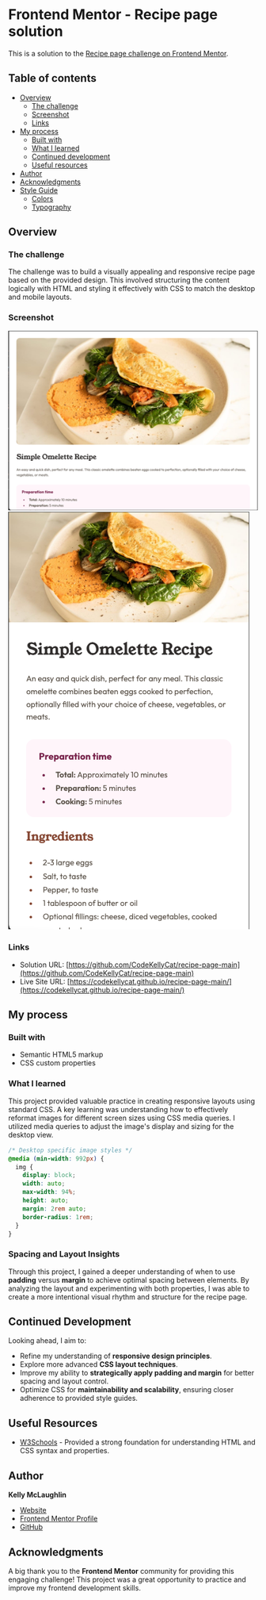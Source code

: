 # Frontend Mentor - Recipe page solution

This is a solution to the [Recipe page challenge on Frontend Mentor](https://www.frontendmentor.io/challenges/recipe-page-KiTsR8QQKm).

## Table of contents

- [Overview](#overview)
  - [The challenge](#the-challenge)
  - [Screenshot](#screenshot)
  - [Links](#links)
- [My process](#my-process)
  - [Built with](#built-with)
  - [What I learned](#what-i-learned)
  - [Continued development](#continued-development)
  - [Useful resources](#useful-resources)
- [Author](#author)
- [Acknowledgments](#acknowledgments)
- [Style Guide](#style-guide)
  - [Colors](#colors)
  - [Typography](#typography)

## Overview

### The challenge

The challenge was to build a visually appealing and responsive recipe page based on the provided design. This involved structuring the content logically with HTML and styling it effectively with CSS to match the desktop and mobile layouts.

### Screenshot

![Desktop View](./design/recipe-main-page-kelly-desktop.png)
![Mobile View](./design/recipe-main-page-kelly-mobile.png)

### Links

- Solution URL: [https://github.com/CodeKellyCat/recipe-page-main](https://github.com/CodeKellyCat/recipe-page-main)
- Live Site URL: [https://codekellycat.github.io/recipe-page-main/](https://codekellycat.github.io/recipe-page-main/)

## My process

### Built with

- Semantic HTML5 markup
- CSS custom properties

### What I learned

This project provided valuable practice in creating responsive layouts using standard CSS. A key learning was understanding how to effectively reformat images for different screen sizes using CSS media queries. I utilized media queries to adjust the image's display and sizing for the desktop view.

```css
/* Desktop specific image styles */
@media (min-width: 992px) {
  img {
    display: block;
    width: auto;
    max-width: 94%;
    height: auto;
    margin: 2rem auto;
    border-radius: 1rem;
  }
}
```

### Spacing and Layout Insights

Through this project, I gained a deeper understanding of when to use **padding** versus **margin** to achieve optimal spacing between elements. By analyzing the layout and experimenting with both properties, I was able to create a more intentional visual rhythm and structure for the recipe page.

## Continued Development

Looking ahead, I aim to:

- Refine my understanding of **responsive design principles**.
- Explore more advanced **CSS layout techniques**.
- Improve my ability to **strategically apply padding and margin** for better spacing and layout control.
- Optimize CSS for **maintainability and scalability**, ensuring closer adherence to provided style guides.

## Useful Resources

- [W3Schools](https://www.w3schools.com/) - Provided a strong foundation for understanding HTML and CSS syntax and properties.

## Author

**Kelly McLaughlin**

- [Website](#)
- [Frontend Mentor Profile](https://www.frontendmentor.io/profile/CodeKellyCat)
- [GitHub](https://github.com/CodeKellyCat)

## Acknowledgments

A big thank you to the **Frontend Mentor** community for providing this engaging challenge! This project was a great opportunity to practice and improve my frontend development skills.
